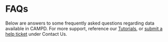 # FAQs
Below are answers to some frequently asked questions regarding data available in CAMPD. For more support, reference our [Tutorials](/help-support/tutorials "Link"), or [submit a help ticket](/help-support/contact-us "Link") under Contact Us.
